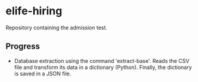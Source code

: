 # elife-hiring

Repository containing the admission test.


## Progress

- Database extraction using the command 'extract-base'. Reads the CSV file and transform its data in a dictionary (Python). Finally, the dictionary is saved in a JSON file.